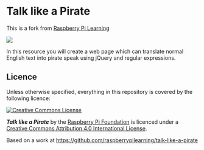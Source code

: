 # Talk like a Pirate

This is a fork from [Raspberry Pi Learning](http://github.com/raspberrypilearning/talk-like-a-pirate)

![](cover.png)

In this resource you will create a web page which can translate normal English text into pirate speak using jQuery and regular expressions.

## Licence

Unless otherwise specified, everything in this repository is covered by the following licence:

[![Creative Commons License](http://i.creativecommons.org/l/by-sa/4.0/88x31.png)](http://creativecommons.org/licenses/by-sa/4.0/)

***Talk like a Pirate*** by the [Raspberry Pi Foundation](http://www.raspberrypi.org) is licenced under a [Creative Commons Attribution 4.0 International License](http://creativecommons.org/licenses/by-sa/4.0/).

Based on a work at https://github.com/raspberrypilearning/talk-like-a-pirate
